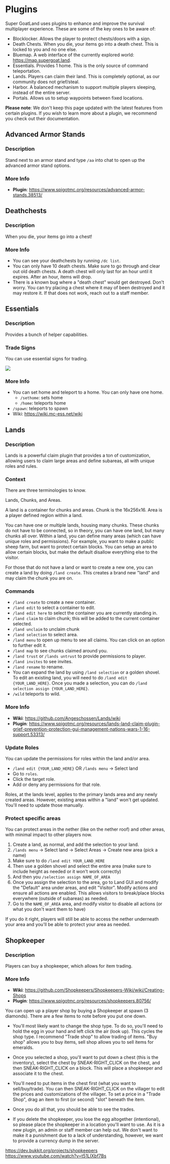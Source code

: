 # Plugins

Super GoatLand uses plugins to enhance and improve the survival multiplayer experience. These are some of the key ones
to be aware of:

- Blocklocker. Allows the player to protect chests/doors with a sign.
- Death Chests. When you die, your items go into a death chest. This is locked to you and no one else.
- Bluemap. A web interface of the currently explored world: https://map.supergoat.land.
- Essentials. Provides 1 home. This is the only source of command teleportation.
- Lands. Players can claim their land. This is completely optional, as our community does not grief/steal.
- Harbor. A balanced mechanism to support multiple players sleeping, instead of the entire server.
- Portals. Allows us to setup waypoints between fixed locations.

**Please note**: We don't keep this page updated with the latest features from certain plugins. If you wish to learn more about a plugin, we recommend you check out their documentation. 

## Advanced Armor Stands

### Description

Stand next to an armor stand and type `/aa` into chat to open up the advanced armor stand options.

### More Info

- **Plugin**: https://www.spigotmc.org/resources/advanced-armor-stands.38513/

## Deathchests

### Description

When you die, your items go into a chest!

### More Info

- You can see your deathchests by running `/dc list`.
- You can only have 10 death chests. Make sure to go through and clear out old death chests. A death chest will only
  last for an hour until it expires. After an hour, items will drop.
- There is a known bug where a "death chest" would get destroyed. Don't worry. You can try placing a chest where it may
  of been destroyed and it may restore it. If that does not work, reach out to a staff member.

## Essentials

### Description

Provides a bunch of helper capabilities.

### Trade Signs

You can use essential signs for trading.

<img src="/assets/essentials/tradesign.png">

### More Info

- You can set home and teleport to a home. You can only have one home.
  - `/sethome`: sets home
  - `/home`: teleports home
- `/spawn`: teleports to spawn
- Wiki: https://wiki.mc-ess.net/wiki

## Lands

### Description

Lands is a powerful claim plugin that provides a ton of customization, allowing users to claim large areas and define
subareas, all with unique roles and rules.

### Context

There are three terminologies to know.

Lands, Chunks, and Areas.

A land is a container for chunks and areas. Chunk is the 16x256x16. Area is a player defined region within a land.

You can have one or multiple lands, housing many chunks. These chunks do not have to be connected, so in theory, you can
have one land, but many chunks all over. Within a land, you can define many areas (which can have unique roles and
permissions). For example, you want to make a public sheep farm, but want to protect certain blocks. You can setup an
area to allow certain blocks, but make the default disallow everything else to the visitor.

For those that do not have a land or want to create a new one, you can create a land by doing `/land create`. This
creates a brand new "land" and may claim the chunk you are on.

### Commands

- `/land create` to create a new container.
- `/land edit` to select a container to edit.
- `/land edit here` to select the container you are currently standing in.
- `/land claim` to claim chunk; this will be added to the current container selected.
- `/land unclaim` to unclaim chunk
- `/land selection` to select area.
- `/land menu` to open up menu to see all claims. You can click on an option to further edit it.
- `/land map` to see chunks claimed around you.
- `/land trust` or `/lands untrust` to provide permissions to player.
- `/land invites` to see invites.
- `/land rename` to rename.
- You can expand the land by using `/land selection` or a golden shovel. To edit an existing land, you will need to do
  `/land edit {YOUR_LAND_HERE}`. Once you made a selection, you can do `/land selection assign {YOUR_LAND_HERE}`.
- `/wild` teleports to wild.

### More Info

- **Wiki**: https://github.com/Angeschossen/Lands/wiki
- **Plugin**:
  https://www.spigotmc.org/resources/lands-land-claim-plugin-grief-prevention-protection-gui-management-nations-wars-1-16-support.53313/

### Update Roles

You can update the permissions for roles within the land and/or area.

- `/land edit {YOUR_LAND_HERE}` OR `/lands menu` -> Select land
- Go to `roles`.
- Click the target role.
- Add or deny any permissions for that role.

Roles, at the lands level, applies to the primary lands area and any newly created areas. However, existing areas within
a "land" won't get updated. You'll need to update those manually.

### Protect specific areas

You can protect areas in the nether (like on the nether roof) and other areas, with minimal impact to other players now.

1. Create a land, as normal, and add the selection to your land.
2. `/lands menu` -> Select land -> Select Areas -> Create new area (pick a name)
3. Make sure to do `/land edit YOUR_LAND_HERE`
4. Then use a golden shovel and select the entire area (make sure to include height as needed or it won't work
   correctly)
5. And then you `/selection assign NAME_OF_AREA`
6. Once you assign the selection to the area, go to Land GUI and modify the "Default" area under areas, and edit
   "Visitor". Modify actions and ensure all actions are enabled. This allows visitors to break/place blocks everywhere
   (outside of subareas) as needed.
7. Go to the `NAME_OF_AREA` area, and modify visitor to disable all actions (or what you don't want them to have)

If you do it right, players will still be able to access the nether underneath your area and you'll be able to protect
your area as needed.

## Shopkeeper

### Description

Players can buy a shopkeeper, which allows for item trading.

### More Info

- **Wiki**: https://github.com/Shopkeepers/Shopkeepers-Wiki/wiki/Creating-Shops
- **Plugin**: https://www.spigotmc.org/resources/shopkeepers.80756/

You can open up a player shop by buying a Shopkeeper at spawn (3 diamonds). There are a few items to note before you put
one down.

- You'll most likely want to change the shop type. To do so, you'll need to hold the egg in your hand and left click the
  air (look up). This cycles the shop type. I recommend "Trade shop" to allow trading of items. "Buy shop" allows you to
  buy items, sell shop allows you to sell items for emeralds.

- Once you selected a shop, you'll want to put down a chest (this is the inventory), select the chest by
  SNEAK-RIGHT_CLICK on the chest, and then SNEAK-RIGHT_CLICK on a block. This will place a shopkeeper and associate it
  to the chest.

- You'll need to put items in the chest first (what you want to sell/buy/trade). You can then SNEAK-RIGHT_CLICK on the
  villager to edit the prices and customizations of the villager. To set a price in a "Trade Shop", drag an item to
  first (or second) "slot" beneath the item.

- Once you do all that, you should be able to see the trades.

- If you delete the shopkeeper, you lose the egg altogether (intentional), so please place the shopkeeper in a location
  you'll want to use. As it is a new plugin, an admin or staff member can help out. We don't want to make it a
  punishment due to a lack of understanding, however, we want to provide a currency dump in the server.

https://dev.bukkit.org/projects/shopkeepers https://www.youtube.com/watch?v=t51LIXbf7Bs
